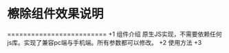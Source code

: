 # 檫除组件效果说明 #
=========================
+1  组件介绍
	原生JS实现，不需要依赖任何js库。实现了兼容pc端与手机端。所有参数都可以修改。
+2  使用方法
+3